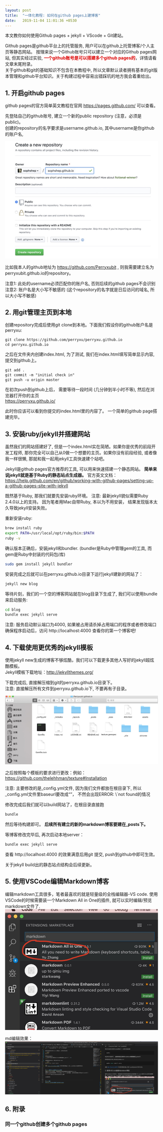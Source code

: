 ```yaml
---
layout: post
title:  "一体化教程: 如何在github pages上建博客"
date:   2019-11-04 11:01:36 +0530
---
```

本文教你如何使用Github pages + jekyll + VScode + Git建站。  

Github pages是github平台上的托管服务, 用户可以在github上托管博客/个人主页等静态网站。
按理来说一个Github账号只可以建立一个对应的Github pages网站, 但其实经过实验, <font color="#dd0000"><b>一个github账号是可以搭建多个github pages的</b></font>，详情请看文章末尾附录。  
关于github和git的基础知识不包含在本教程中, 所以文章默认读者拥有基本的git版本管理和github平台知识。关于构建过程中容易出错踩坑的地方我会着重给出。

## 1. 开启github pages
github pages的官方简单英文教程在官网 https://pages.github.com/ 可以查看。
  
先登陆自己的github账号, 建立一个新的public repository (注意，必须是public)。  
创建的repository的名字要求是username.github.io, 其中username是你github的账户名,

![github_account-w60](/pictures/blog1/pic1.jpg)

比如我本人的github地址为 https://github.com/Perryxubit , 则我需要建立名为
perryxubit.github.io的repository。  

注意1: 此处的username必须匹配你的账户名, 否则后续的github pages不会识别  
注意2: 账户名是大小写不敏感的 (这个repository的名字就是日后访问的域名, 所以大小写不敏感)

## 2. 用git管理主页到本地
创建repository完成后使用git clone到本地。下面我们假设你的github账户名是perryxu:
```git
git clone https://github.com/perryxu/perryxu.github.io
cd perryxu.github.io
```
之后在文件夹内创建index.html, 为了测试, 我们在index.html填写简单显示内容, 提交到github上。
```git
git add .
git commit -m "initial check in"
git push -u origin master
```
在初次push到github上后， 需要等待一段时间 (几分钟到半小时不等), 然后在浏览器打开你的主页  
https://perryxu.github.io/  

此时你应该可以看到你提交的index.html里的内容了。
一个简单的github page搭建完毕。

## 3. 安装ruby/jekyll并搭建网站
虽然我们的网站搭建好了, 但是一个index.html实在简陋。如果你是优秀的前段开发工程师, 那你完全可以自己从0做一个想要的主页。如果你没有前段经验, 或者像我一样很懒, 那就和我一起用jekyll工具快速建个站吧。  

Jekyll是github pages官方推荐的工具, 可以用来快速搭建一个静态网站。 <b>简单来说jekyll就是基于Ruby的静态站点生成器。</b>
官方英文文档：https://help.github.com/en/github/working-with-github-pages/setting-up-a-github-pages-site-with-jekyll

既然基于Ruby, 那我们就要先安装ruby环境。
注意: 最新jekyll貌似需要Ruby 2.4.0以上的支持。
因为笔者用Mac自带Ruby, 本以为不用安装， 结果发现版本太久导致jekyll安装失败。 

重新安装ruby:
```bash
brew install ruby
export PATH=/usr/local/opt/ruby/bin:$PATH
ruby -v
```
确认版本正确后，安装jekyll和bundler. (bundler是Ruby中管理gem的工具, 而gem是Ruby中封装的代码包/库)
```bash
sudo gem install jekyll bundler
```
安装完成之后就可以在perryxu.github.io目录下运行jekyll建新的网站了：
```bash
jekyll new blog
```
等待片刻，我们的一个空的博客网站就在blog目录下生成了, 我们可以使用bundle来启动服务:
```bash
cd blog
bundle exec jekyll serve
```
注意: 服务启动默认端口为4000, 如果被占用请杀掉占用端口的程序或者修改端口
确保程序启动后，访问 http://localhost:4000 查看你的第一个博客吧!  

## 4. 下载使用更优秀的jekyll模板
使用jekyll new生成的博客不够炫酷，我们可以下载更多其他人写好的jekyll超炫酷模板。  
Jekyll模板下载地址：http://jekyllthemes.org/


下载完成后, 直接解压缩到git的perryxu.github.io目录下。  
注意: 直接解压所有文件到perryxu.github.io下, 不要再有子目录。

![directory](/pictures/blog1/pic3.jpg)


之后按照每个模板的要求进行更改：例如：
https://github.com/thelehhman/texture#Installation

注意: 主要修改的是_config.yml文件, 因为我们文件都放在根目录下, 所以_config.yml文件里baseurl要改成“”， 不然会出现ERROR: \\`not found的情况

修改完成后我们就可以build网站了，在根目录直接跑
```bash
bundle
```
然后等待构建即可。
<b>后续所有建立的新的markdown博客要建在_posts下。</b>

等博客修改完毕后, 再次启动本地server：
```bash
bundle exec jekyll serve
```
查看 http://localhost:4000 的效果满意后用git 提交, push到github中即可生效。

关于jekyll build出的静态站点结构会后续更新。

## 5. 使用VSCode编辑Markdown博客
编辑markdown工具很多，笔者最喜欢的就是轻量级的全栈编辑器-VS code.
使用VSCode的时候需要装一个Markdown All in One的插件, 就可以实时编辑/预览markdown文件了.
![vscode](/pictures/blog1/pic2.jpg)

md编辑效果：
![vscode_demo](/pictures/blog1/pic4.jpg)

## 6. 附录
### 同一个github创建多个github pages